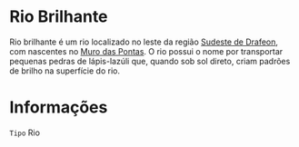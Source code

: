 <!-- TITLE: Rio Brilhante -->
<!-- SUBTITLE: Visão geral sobre Rio Brilhante -->

# Rio Brilhante
Rio brilhante é um rio localizado no leste da região [Sudeste de Drafeon](http://localhost/lugares/plano-material/drafeon/sudeste-de-drafeon#sudeste-de-drafeon), com nascentes no [Muro das Pontas](http://localhost/lugares/plano-material/drafeon/sudeste-de-drafeon/muro-das-pontas#muro-das-pontas). O rio possui o nome por transportar pequenas pedras de lápis-lazúli que, quando sob sol direto, criam padrões de brilho na superfície do rio.

# Informações
`Tipo` Rio



